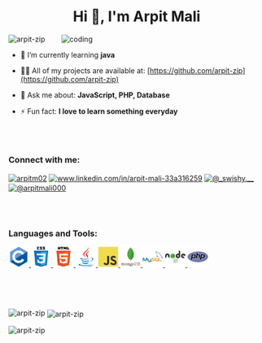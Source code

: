 <h1 align="center">Hi 👋, I'm Arpit Mali</h1>
<img align="right" alt="coding" width="400" src="https://github.com/arpit-zip/arpit-zip/assets/124447738/f5627392-b44a-4c0d-a4c4-d918ec543fb6.gif">

<p align="left"> <img src="https://komarev.com/ghpvc/?username=arpit-zip&label=Profile%20views&color=0e75b6&style=flat" alt="arpit-zip" /> </p>

- 🌱 I’m currently learning **java**

- 👨‍💻 All of my projects are available at: [https://github.com/arpit-zip](https://github.com/arpit-zip)

- 💬 Ask me about: **JavaScript, PHP, Database**

- ⚡ Fun fact: **I love to learn something everyday**

<br/>
<br/>

<h3 align="left">Connect with me:</h3>
<p align="left">
<a href="https://twitter.com/arpitm02" target="blank"><img align="center" src="https://raw.githubusercontent.com/rahuldkjain/github-profile-readme-generator/master/src/images/icons/Social/twitter.svg" alt="arpitm02" height="30" width="40" /></a>
<a href="https://linkedin.com/in/www.linkedin.com/in/arpit-mali-33a316259" target="blank"><img align="center" src="https://raw.githubusercontent.com/rahuldkjain/github-profile-readme-generator/master/src/images/icons/Social/linked-in-alt.svg" alt="www.linkedin.com/in/arpit-mali-33a316259" height="30" width="40" /></a>
<a href="https://instagram.com/@_swishy.__" target="blank"><img align="center" src="https://raw.githubusercontent.com/rahuldkjain/github-profile-readme-generator/master/src/images/icons/Social/instagram.svg" alt="@_swishy.__" height="30" width="40" /></a>
<a href="https://www.hackerrank.com/@arpitmali000" target="blank"><img align="center" src="https://raw.githubusercontent.com/rahuldkjain/github-profile-readme-generator/master/src/images/icons/Social/hackerrank.svg" alt="@arpitmali000" height="30" width="40" /></a>
</p>
<br/>
<br/>


<h3 align="left">Languages and Tools:</h3>
<p align="left"> <a href="https://www.cprogramming.com/" target="_blank" rel="noreferrer"> <img src="https://raw.githubusercontent.com/devicons/devicon/master/icons/c/c-original.svg" alt="c" width="40" height="40"/> </a> <a href="https://www.w3schools.com/css/" target="_blank" rel="noreferrer"> <img src="https://raw.githubusercontent.com/devicons/devicon/master/icons/css3/css3-original-wordmark.svg" alt="css3" width="40" height="40"/> </a> <a href="https://www.w3.org/html/" target="_blank" rel="noreferrer"> <img src="https://raw.githubusercontent.com/devicons/devicon/master/icons/html5/html5-original-wordmark.svg" alt="html5" width="40" height="40"/> </a> <a href="https://www.java.com" target="_blank" rel="noreferrer"> <img src="https://raw.githubusercontent.com/devicons/devicon/master/icons/java/java-original.svg" alt="java" width="40" height="40"/> </a> <a href="https://developer.mozilla.org/en-US/docs/Web/JavaScript" target="_blank" rel="noreferrer"> <img src="https://raw.githubusercontent.com/devicons/devicon/master/icons/javascript/javascript-original.svg" alt="javascript" width="40" height="40"/> </a> <a href="https://www.mongodb.com/" target="_blank" rel="noreferrer"> <img src="https://raw.githubusercontent.com/devicons/devicon/master/icons/mongodb/mongodb-original-wordmark.svg" alt="mongodb" width="40" height="40"/> </a> <a href="https://www.mysql.com/" target="_blank" rel="noreferrer"> <img src="https://raw.githubusercontent.com/devicons/devicon/master/icons/mysql/mysql-original-wordmark.svg" alt="mysql" width="40" height="40"/> </a> <a href="https://nodejs.org" target="_blank" rel="noreferrer"> <img src="https://raw.githubusercontent.com/devicons/devicon/master/icons/nodejs/nodejs-original-wordmark.svg" alt="nodejs" width="40" height="40"/> </a> <a href="https://www.php.net" target="_blank" rel="noreferrer"> <img src="https://raw.githubusercontent.com/devicons/devicon/master/icons/php/php-original.svg" alt="php" width="40" height="40"/> </a> </p>
<br/>
<br/>
<br/>
<p><img align="left" src="https://github-readme-stats.vercel.app/api/top-langs?username=arpit-zip&show_icons=true&locale=en&layout=compact" alt="arpit-zip" /></p>

<p>&nbsp;<img align="center" src="https://github-readme-stats.vercel.app/api?username=arpit-zip&show_icons=true&locale=en" alt="arpit-zip" /></p>

<p><img align="center" src="https://github-readme-streak-stats.herokuapp.com/?user=arpit-zip&" alt="arpit-zip" /></p>
